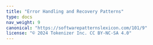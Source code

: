 ```yaml
---
title: "Error Handling and Recovery Patterns"
type: docs
nav_weight: 9
canonical: "https://softwarepatternslexicon.com/101/9"
license: "© 2024 Tokenizer Inc. CC BY-NC-SA 4.0"
---
```

